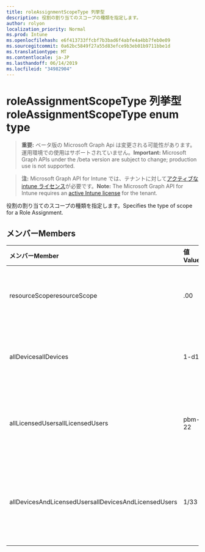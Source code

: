 ```yaml
---
title: roleAssignmentScopeType 列挙型
description: 役割の割り当てのスコープの種類を指定します。
author: rolyon
localization_priority: Normal
ms.prod: Intune
ms.openlocfilehash: e6f413733ffcbf7b3bad6f4abfe4a4bb7feb0e09
ms.sourcegitcommit: 0a62bc5849f27a55d83efce9b3eb01b9711bbe1d
ms.translationtype: MT
ms.contentlocale: ja-JP
ms.lasthandoff: 06/14/2019
ms.locfileid: "34982904"
---
```

# <a name="roleassignmentscopetype-enum-type"></a><span data-ttu-id="ef4f6-103">roleAssignmentScopeType 列挙型</span><span class="sxs-lookup"><span data-stu-id="ef4f6-103">roleAssignmentScopeType enum type</span></span>

> <span data-ttu-id="ef4f6-104">**重要:** ベータ版の Microsoft Graph Api は変更される可能性があります。運用環境での使用はサポートされていません。</span><span class="sxs-lookup"><span data-stu-id="ef4f6-104">**Important:** Microsoft Graph APIs under the /beta version are subject to change; production use is not supported.</span></span>

> <span data-ttu-id="ef4f6-105">**注:** Microsoft Graph API for Intune では、テナントに対して[アクティブな intune ライセンス](https://go.microsoft.com/fwlink/?linkid=839381)が必要です。</span><span class="sxs-lookup"><span data-stu-id="ef4f6-105">**Note:** The Microsoft Graph API for Intune requires an [active Intune license](https://go.microsoft.com/fwlink/?linkid=839381) for the tenant.</span></span>

<span data-ttu-id="ef4f6-106">役割の割り当てのスコープの種類を指定します。</span><span class="sxs-lookup"><span data-stu-id="ef4f6-106">Specifies the type of scope for a Role Assignment.</span></span>

## <a name="members"></a><span data-ttu-id="ef4f6-107">メンバー</span><span class="sxs-lookup"><span data-stu-id="ef4f6-107">Members</span></span>
|<span data-ttu-id="ef4f6-108">メンバー</span><span class="sxs-lookup"><span data-stu-id="ef4f6-108">Member</span></span>|<span data-ttu-id="ef4f6-109">値</span><span class="sxs-lookup"><span data-stu-id="ef4f6-109">Value</span></span>|<span data-ttu-id="ef4f6-110">説明</span><span class="sxs-lookup"><span data-stu-id="ef4f6-110">Description</span></span>|
|:---|:---|:---|
|<span data-ttu-id="ef4f6-111">resourceScope</span><span class="sxs-lookup"><span data-stu-id="ef4f6-111">resourceScope</span></span>|<span data-ttu-id="ef4f6-112">.0</span><span class="sxs-lookup"><span data-stu-id="ef4f6-112">0</span></span>|<span data-ttu-id="ef4f6-113">指定した ResourceScopes への割り当てを許可します。</span><span class="sxs-lookup"><span data-stu-id="ef4f6-113">Allow assignments to the specified ResourceScopes.</span></span>|
|<span data-ttu-id="ef4f6-114">allDevices</span><span class="sxs-lookup"><span data-stu-id="ef4f6-114">allDevices</span></span>|<span data-ttu-id="ef4f6-115">1-d</span><span class="sxs-lookup"><span data-stu-id="ef4f6-115">1</span></span>|<span data-ttu-id="ef4f6-116">すべての Intune デバイスへの割り当てを許可します。</span><span class="sxs-lookup"><span data-stu-id="ef4f6-116">Allow assignments to all Intune devices.</span></span>|
|<span data-ttu-id="ef4f6-117">allLicensedUsers</span><span class="sxs-lookup"><span data-stu-id="ef4f6-117">allLicensedUsers</span></span>|<span data-ttu-id="ef4f6-118">pbm-2</span><span class="sxs-lookup"><span data-stu-id="ef4f6-118">2</span></span>|<span data-ttu-id="ef4f6-119">Intune にライセンスされたすべてのユーザーへの割り当てを許可します。</span><span class="sxs-lookup"><span data-stu-id="ef4f6-119">Allow assignments to all Intune licensed users.</span></span>|
|<span data-ttu-id="ef4f6-120">allDevicesAndLicensedUsers</span><span class="sxs-lookup"><span data-stu-id="ef4f6-120">allDevicesAndLicensedUsers</span></span>|<span data-ttu-id="ef4f6-121">1/3</span><span class="sxs-lookup"><span data-stu-id="ef4f6-121">3</span></span>|<span data-ttu-id="ef4f6-122">すべての Intune デバイスおよびライセンスされたユーザーへの割り当てを許可します。</span><span class="sxs-lookup"><span data-stu-id="ef4f6-122">Allow assignments to all Intune devices and licensed users.</span></span>|





